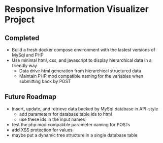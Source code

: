 # Responsive Information Visualizer Project

## Completed
- Build a fresh docker compose environment with the lastest versions of MySql and PHP
- Use minimal html, css, and javascript to display hierarchical data in a friendly way
  - Data drive html generation from hierarchical structured data
  - Maintain PHP mod compatible naming for the variables when submitting back by POST
## Future Roadmap
- Insert, update, and retrieve data backed by MySql database in API-style
  - add parameters for database table ids to html
  - use these ids in the input names
- test the php mod compatible parameter naming for POSTs
- add XSS protection for values
- maybe put a dynamic tree structure in a single database table